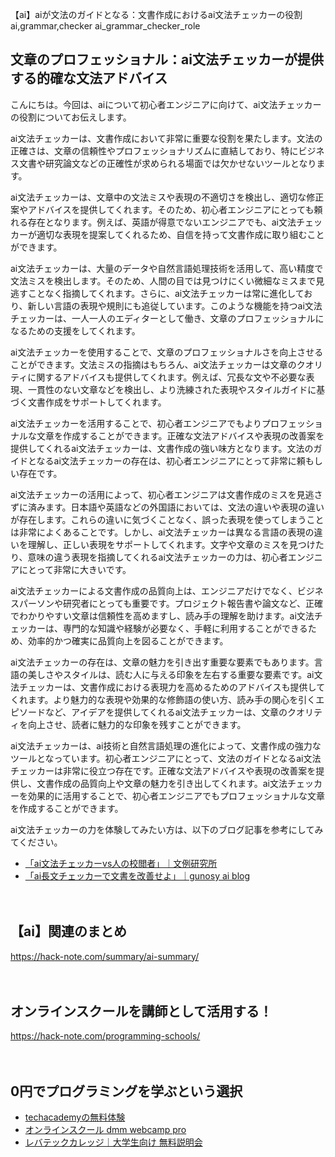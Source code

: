 【ai】aiが文法のガイドとなる：文書作成におけるai文法チェッカーの役割
ai,grammar,checker
ai_grammar_checker_role

## 文章のプロフェッショナル：ai文法チェッカーが提供する的確な文法アドバイス

こんにちは。今回は、aiについて初心者エンジニアに向けて、ai文法チェッカーの役割についてお伝えします。

ai文法チェッカーは、文書作成において非常に重要な役割を果たします。文法の正確さは、文章の信頼性やプロフェッショナリズムに直結しており、特にビジネス文書や研究論文などの正確性が求められる場面では欠かせないツールとなります。

ai文法チェッカーは、文章中の文法ミスや表現の不適切さを検出し、適切な修正案やアドバイスを提供してくれます。そのため、初心者エンジニアにとっても頼れる存在となります。例えば、英語が得意でないエンジニアでも、ai文法チェッカーが適切な表現を提案してくれるため、自信を持って文書作成に取り組むことができます。

ai文法チェッカーは、大量のデータや自然言語処理技術を活用して、高い精度で文法ミスを検出します。そのため、人間の目では見つけにくい微細なミスまで見逃すことなく指摘してくれます。さらに、ai文法チェッカーは常に進化しており、新しい言語の表現や規則にも追従しています。このような機能を持つai文法チェッカーは、一人一人のエディターとして働き、文章のプロフェッショナルになるための支援をしてくれます。

ai文法チェッカーを使用することで、文章のプロフェッショナルさを向上させることができます。文法ミスの指摘はもちろん、ai文法チェッカーは文章のクオリティに関するアドバイスも提供してくれます。例えば、冗長な文や不必要な表現、一貫性のない文章などを検出し、より洗練された表現やスタイルガイドに基づく文書作成をサポートしてくれます。

ai文法チェッカーを活用することで、初心者エンジニアでもよりプロフェッショナルな文章を作成することができます。正確な文法アドバイスや表現の改善案を提供してくれるai文法チェッカーは、文書作成の強い味方となります。文法のガイドとなるai文法チェッカーの存在は、初心者エンジニアにとって非常に頼もしい存在です。

ai文法チェッカーの活用によって、初心者エンジニアは文書作成のミスを見逃さずに済みます。日本語や英語などの外国語においては、文法の違いや表現の違いが存在します。これらの違いに気づくことなく、誤った表現を使ってしまうことは非常によくあることです。しかし、ai文法チェッカーは異なる言語の表現の違いを理解し、正しい表現をサポートしてくれます。文字や文章のミスを見つけたり、意味の違う表現を指摘してくれるai文法チェッカーの力は、初心者エンジニアにとって非常に大きいです。

ai文法チェッカーによる文書作成の品質向上は、エンジニアだけでなく、ビジネスパーソンや研究者にとっても重要です。プロジェクト報告書や論文など、正確でわかりやすい文章は信頼性を高めますし、読み手の理解を助けます。ai文法チェッカーは、専門的な知識や経験が必要なく、手軽に利用することができるため、効率的かつ確実に品質向上を図ることができます。

ai文法チェッカーの存在は、文章の魅力を引き出す重要な要素でもあります。言語の美しさやスタイルは、読む人に与える印象を左右する重要な要素です。ai文法チェッカーは、文書作成における表現力を高めるためのアドバイスも提供してくれます。より魅力的な表現や効果的な修飾語の使い方、読み手の関心を引くエピソードなど、アイデアを提供してくれるai文法チェッカーは、文章のクオリティを向上させ、読者に魅力的な印象を残すことができます。

ai文法チェッカーは、ai技術と自然言語処理の進化によって、文書作成の強力なツールとなっています。初心者エンジニアにとって、文法のガイドとなるai文法チェッカーは非常に役立つ存在です。正確な文法アドバイスや表現の改善案を提供し、文書作成の品質向上や文章の魅力を引き出してくれます。ai文法チェッカーを効果的に活用することで、初心者エンジニアでもプロフェッショナルな文章を作成することができます。

ai文法チェッカーの力を体験してみたい方は、以下のブログ記事を参考にしてみてください。

- [「ai文法チェッカーvs人の校閲者」｜文例研究所](https://bunrei-blog.com/ai-vs-editor/)
- [「ai長文チェッカーで文書を改善せよ」｜gunosy ai blog](https://ai.gunosy.io/entry/2018/01/22/100000)

　

## 【ai】関連のまとめ
https://hack-note.com/summary/ai-summary/

　

## オンラインスクールを講師として活用する！
https://hack-note.com/programming-schools/

　

## 0円でプログラミングを学ぶという選択
- [techacademyの無料体験](//af.moshimo.com/af/c/click?a_id=2612475&amp;p_id=1555&amp;pc_id=2816&amp;pl_id=22706&amp;url=https%3a%2f%2ftechacademy.jp%2fhtmlcss-trial%3futm_source%3dmoshimo%26utm_medium%3daffiliate%26utm_campaign%3dtextad)
- [オンラインスクール dmm webcamp pro](//af.moshimo.com/af/c/click?a_id=2612482&amp;p_id=1363&amp;pc_id=2297&amp;pl_id=39999&amp;guid=on)
- [レバテックカレッジ｜大学生向け 無料説明会](//af.moshimo.com/af/c/click?a_id=4071793&p_id=3198&pc_id=7488&pl_id=41848)

